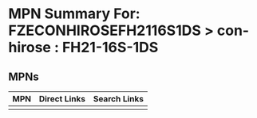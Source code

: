 



# MPN Summary For: FZECONHIROSEFH2116S1DS > con-hirose : FH21-16S-1DS

## MPNs
  

|MPN|Direct Links|Search Links|
| :--- | :--- | :--- |
||||
